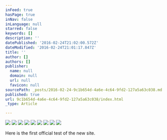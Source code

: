 ```yaml
---
inFeed: true
hasPage: true
inNav: false
inLanguage: null
starred: false
keywords: []
description: ''
datePublished: '2016-02-24T21:02:00.572Z'
dateModified: '2016-02-24T21:01:17.847Z'
title: ''
author: []
authors: []
publisher:
  name: null
  domain: null
  url: null
  favicon: null
sourcePath: _posts/2016-02-24-9c1b654d-4a6e-4c64-9fd2-127a5a63c038.md
published: true
url: 9c1b654d-4a6e-4c64-9fd2-127a5a63c038/index.html
_type: Article

---
```

![](https://the-grid-user-content.s3-us-west-2.amazonaws.com/2a144e99-43ee-489e-bd0a-5acb17f6c713.jpg)
![](https://the-grid-user-content.s3-us-west-2.amazonaws.com/f93abcdd-0140-4fd8-a9e1-caf15bc9d88f.jpg)
![](https://the-grid-user-content.s3-us-west-2.amazonaws.com/9e1a829c-cc4d-4f3f-9c7d-d806798252eb.JPG)
![](https://the-grid-user-content.s3-us-west-2.amazonaws.com/7b7c54c2-7489-4587-9e76-a501b9a55107.JPG)
![](https://the-grid-user-content.s3-us-west-2.amazonaws.com/6cdd7824-44a9-46db-b6bd-ac3df2c89ce9.jpg)
![](https://the-grid-user-content.s3-us-west-2.amazonaws.com/3267714a-61d6-4a7b-908c-c64d4a771aae.jpg)
![](https://the-grid-user-content.s3-us-west-2.amazonaws.com/215e6e55-8d70-4d91-aa74-2d909c56ecfd.jpg)
![](https://the-grid-user-content.s3-us-west-2.amazonaws.com/4062ac74-c80d-4b16-b925-4508c30b7b6c.JPG)
![](https://the-grid-user-content.s3-us-west-2.amazonaws.com/75dccd16-7b0b-4b8d-aadb-c70bc2fae31a.jpg)

Here is the first official test of the new site.